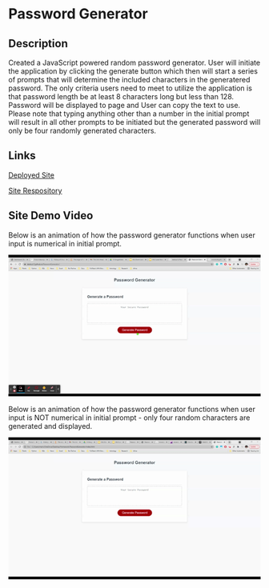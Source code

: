 # Password Generator

## Description
Created a JavaScript powered random password generator. User will initiate the application by clicking the generate button which then will start a series of prompts that will determine the included characters in the generatered password. The only criteria users need to meet to utilize the application is that password length be at least 8 characters long but less than 128. Password will be displayed to page and User can copy the text to use. Please note that typing anything other than a number in the initial prompt will result in all other prompts to be initiated but the generated password will only be four randomly generated characters.

## Links

[Deployed Site](https://delaluz12.github.io/PasswordGenerator/)

[Site Respository](https://github.com/delaluz12/PasswordGenerator)

## Site Demo Video
Below is an animation of how the password generator functions when user input is numerical in initial prompt. 

![screen-gif](./Assets/images/demo.gif)

Below is an animation of how the password generator functions when user input is NOT numerical in initial prompt - only four random characters are generated and displayed.

![screen-gif](./Assets/images/demo2.gif)